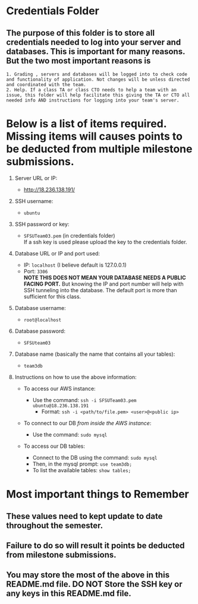 # Credentials Folder

## The purpose of this folder is to store all credentials needed to log into your server and databases. This is important for many reasons. But the two most important reasons is
    1. Grading , servers and databases will be logged into to check code and functionality of application. Not changes will be unless directed and coordinated with the team.
    2. Help. If a class TA or class CTO needs to help a team with an issue, this folder will help facilitate this giving the TA or CTO all needed info AND instructions for logging into your team's server. 


# Below is a list of items required. Missing items will causes points to be deducted from multiple milestone submissions.

1. Server URL or IP:
   - http://18.236.138.191/
2. SSH username: 
   - `ubuntu`
3. SSH password or key: 
   - `SFSUTeam03.pem` (in credentials folder)
    <br> If a ssh key is used please upload the key to the credentials folder.
4. Database URL or IP and port used: 
   - IP: `localhost` (I believe default is 127.0.0.1)
   - Port: `3306`
    <br><strong> NOTE THIS DOES NOT MEAN YOUR DATABASE NEEDS A PUBLIC FACING PORT.</strong> But knowing the IP and port number will help with SSH tunneling into the database. The default port is more than sufficient for this class.
5. Database username:
   - `root@localhost`
6. Database password: 
   - `SFSUteam03`
7. Database name (basically the name that contains all your tables):
   - `team3db`
8. Instructions on how to use the above information:
   
   - To access our AWS instance:
     - Use the command: `ssh -i SFSUTeam03.pem ubuntu@18.236.138.191`
       - Format: `ssh -i <path/to/file.pem> <user>@<public ip>`

   - To connect to our DB *from inside the AWS instance*:
     - Use the command: `sudo mysql`

   - To access our DB tables:
     - Connect to the DB using the command: `sudo mysql`
     - Then, in the mysql prompt: `use team3db;`
     - To list the available tables: `show tables;`

# Most important things to Remember
## These values need to kept update to date throughout the semester. <br>
## <strong>Failure to do so will result it points be deducted from milestone submissions.</strong><br>
## You may store the most of the above in this README.md file. DO NOT Store the SSH key or any keys in this README.md file.
